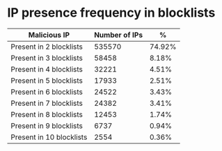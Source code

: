 # IP presence frequency in blocklists
| Malicious IP | Number of IPs | % |
|----|----|----|
| Present in 2 blocklists | 535570 | 74.92% |
| Present in 3 blocklists | 58458 | 8.18% |
| Present in 4 blocklists | 32221 | 4.51% |
| Present in 5 blocklists | 17933 | 2.51% |
| Present in 6 blocklists | 24522 | 3.43% |
| Present in 7 blocklists | 24382 | 3.41% |
| Present in 8 blocklists | 12453 | 1.74% |
| Present in 9 blocklists | 6737 | 0.94% |
| Present in 10 blocklists | 2554 | 0.36% |
